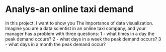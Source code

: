 # Analys-an online taxi demand
In this project, I want to show you The Importance of data visualization.
Imagine you are a data scientist in an online taxi company, and your manager has a problem with three questions:
1 - what times in a day the peak demand occurs?
2 - what days in a week the peak demand occurs?
3 - what days in a month the peak demand occur?
